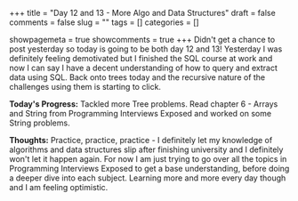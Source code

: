+++ 
title = "Day 12 and 13 - More Algo and Data Structures"
draft = false 
comments = false 
slug = "" 
tags = []
categories = []

showpagemeta = true
showcomments = true
+++
Didn't get a chance to post yesterday so today is going to be both day 12 and 13! Yesterday I was definitely feeling demotivated but I finished the SQL course at work and now I can say I have a decent understanding of how to query and extract data using SQL. Back onto trees today and the recursive nature of the challenges using them is starting to click.

<b>Today's Progress:</b> Tackled more Tree problems. Read chapter 6 - Arrays and String from Programming Interviews Exposed and worked on some String problems.

<b>Thoughts:</b> Practice, practice, practice - I definitely let my knowledge of algorithms and data structures slip after finishing university and I definitely won't let it happen again. For now I am just trying to go over all the topics in Programming Interviews Exposed to get a base understanding, before doing a deeper dive into each subject. Learning more and more every day though and I am feeling optimistic.